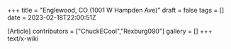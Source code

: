 +++
title = "Englewood, CO (1001 W Hampden Ave)"
draft = false
tags = []
date = 2023-02-18T22:00:51Z

[Article]
contributors = ["ChuckECool","Rexburg090"]
gallery = []
+++
text/x-wiki